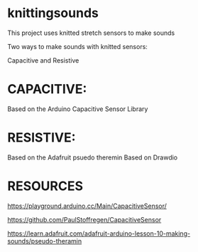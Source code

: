# knittingsounds
This project uses knitted stretch sensors to make sounds

Two ways to make sounds with knitted sensors: 

Capacitive and Resistive

# CAPACITIVE:

Based on the Arduino Capacitive Sensor Library

# RESISTIVE:

Based on the Adafruit psuedo theremin
Based on Drawdio

# RESOURCES 

https://playground.arduino.cc/Main/CapacitiveSensor/

https://github.com/PaulStoffregen/CapacitiveSensor

https://learn.adafruit.com/adafruit-arduino-lesson-10-making-sounds/pseudo-theramin
